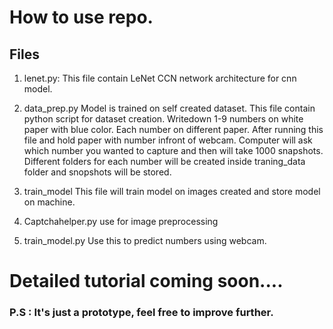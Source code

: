 # How to use repo.

## Files
1. lenet.py:
This file contain LeNet CCN network architecture for cnn model.

2. data_prep.py
Model is trained on self created dataset. This file contain python script for dataset creation.
Writedown 1-9 numbers on white paper with blue color. Each number on different paper.
After running this file and hold paper with number infront of webcam. Computer will ask which number you wanted to capture and then will take 1000 snapshots. Different folders for each number will be created inside traning_data folder and snopshots will be stored.

3. train_model
This file will train model on images created and store model on machine.

4. Captchahelper.py
use for image preprocessing

5. train_model.py
Use this to predict numbers using webcam.

# Detailed tutorial coming soon....

### P.S : It's just a prototype, feel free to improve further.
